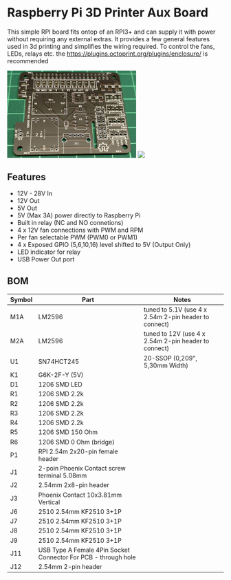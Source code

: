 # Raspberry Pi 3D Printer Aux Board

This simple RPI board fits ontop of an RPI3+ and can supply it with power without requiring any external extras. It provides a few general features used in 3d printing and simplifies the wiring required. To control the fans, LEDs, relays etc. the https://plugins.octoprint.org/plugins/enclosure/ is recommended 

<img src="https://raw.githubusercontent.com/sschueller/rpi-3d-printer-board/master/photo1.jpg" width="300">

<img src="https://raw.githubusercontent.com/sschueller/rpi-3d-printer-board/master/photo2.jpg" width="300">

## Features
- 12V - 28V In
- 12V Out
- 5V Out
- 5V (Max 3A) power directly to Raspberry Pi
- Built in relay (NC and NO connetions)
- 4 x 12V fan connections with PWM and RPM
- Per fan selectable PWM (PWM0 or PWM1)
- 4 x Exposed GPIO (5,6,10,16) level shifted to 5V (Output Only) 
- LED indicator for relay
- USB Power Out port

## BOM

| Symbol  | Part  | Notes |
|---|---|---|
| M1A  | LM2596 | tuned to 5.1V (use 4 x 2.54m 2-pin header to connect)  |
| M2A  | LM2596 | tuned to 12V (use 4 x 2.54m 2-pin header to connect)  |
| U1  | SN74HCT245 | 20-SSOP (0,209", 5,30mm Width) |
| K1  | G6K-2F-Y (5V) | |
| D1  | 1206 SMD LED | |
| R1  | 1206 SMD 2.2k | |
| R2  | 1206 SMD 2.2k | |
| R3  | 1206 SMD 2.2k | |
| R4  | 1206 SMD 2.2k | |
| R5  | 1206 SMD 150 Ohm | |
| R6  | 1206 SMD 0 Ohm (bridge) | |
| P1  | RPI 2.54m 2x20-pin female header | |
| J1  | 2-poin Phoenix Contact screw terminal 5.08mm | |
| J2  | 2.54mm 2x8-pin header | |
| J3  | Phoenix Contact 10x3.81mm Vertical | |
| J6  | 2510 2.54mm KF2510 3+1P | |
| J7  | 2510 2.54mm KF2510 3+1P | |
| J8  | 2510 2.54mm KF2510 3+1P | |
| J9  | 2510 2.54mm KF2510 3+1P | |
| J11 | USB Type A Female 4Pin Socket Connector For PCB - through hole | |
| J12 | 2.54mm 2-pin header | |